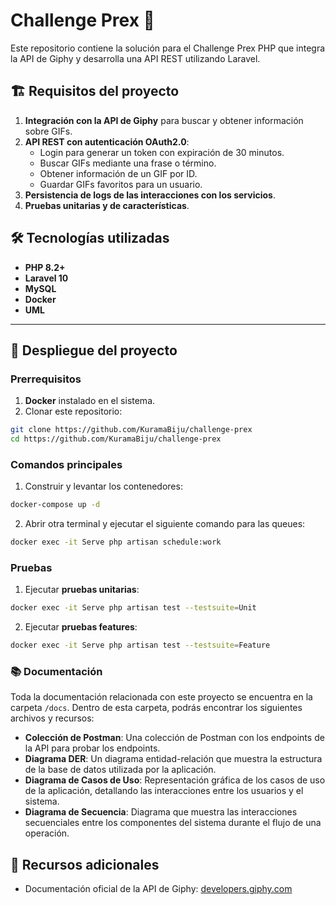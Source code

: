 # Challenge Prex 🚀

Este repositorio contiene la solución para el Challenge Prex PHP que integra la API de Giphy y desarrolla una API REST utilizando Laravel.

## 🏗 Requisitos del proyecto

1. **Integración con la API de Giphy** para buscar y obtener información sobre GIFs.
2. **API REST con autenticación OAuth2.0**:
    - Login para generar un token con expiración de 30 minutos.
    - Buscar GIFs mediante una frase o término.
    - Obtener información de un GIF por ID.
    - Guardar GIFs favoritos para un usuario.
3. **Persistencia de logs de las interacciones con los servicios**.
4. **Pruebas unitarias y de características**.

## 🛠 Tecnologías utilizadas

-   **PHP 8.2+**
-   **Laravel 10**
-   **MySQL**
-   **Docker** 
-   **UML**

---

## 🚀 Despliegue del proyecto

### Prerrequisitos

1. **Docker** instalado en el sistema.
2. Clonar este repositorio:
```bash
git clone https://github.com/KuramaBiju/challenge-prex
cd https://github.com/KuramaBiju/challenge-prex
```

### Comandos principales

1. Construir y levantar los contenedores:

```bash
docker-compose up -d
```

2. Abrir otra terminal y ejecutar el siguiente comando para las queues:

```bash
docker exec -it Serve php artisan schedule:work
```

### Pruebas

1. Ejecutar **pruebas unitarias**:

```bash
docker exec -it Serve php artisan test --testsuite=Unit
```

2. Ejecutar **pruebas features**:

```bash
docker exec -it Serve php artisan test --testsuite=Feature
```

### 📚 Documentación

Toda la documentación relacionada con este proyecto se encuentra en la carpeta `/docs`. Dentro de esta carpeta, podrás encontrar los siguientes archivos y recursos:

- **Colección de Postman**: Una colección de Postman con los endpoints de la API para probar los endpoints.
- **Diagrama DER**: Un diagrama entidad-relación que muestra la estructura de la base de datos utilizada por la aplicación.
- **Diagrama de Casos de Uso**: Representación gráfica de los casos de uso de la aplicación, detallando las interacciones entre los usuarios y el sistema.
- **Diagrama de Secuencia**: Diagrama que muestra las interacciones secuenciales entre los componentes del sistema durante el flujo de una operación.




## 🌟 Recursos adicionales

-   Documentación oficial de la API de Giphy: [developers.giphy.com](https://developers.giphy.com/docs/api/#quick-start-guide)
